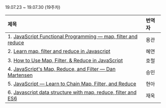 19.07.23 ~ 19.07.30 (19주차)


|   제목   | 번역자  |
| :-------- | :------ |
| 1. [JavaScript Functional Programming — map, filter and reduce](https://medium.com/jsguru/javascript-functional-programming-map-filter-and-reduce-846ff9ba492d) | 용관 |
| 2. [Learn map, filter and reduce in Javascript](https://medium.com/@joomiguelcunha/learn-map-filter-and-reduce-in-javascript-ea59009593c4) | 혜연 |
| 3. [How to Use Map, Filter, & Reduce in JavaScript](https://code.tutsplus.com/tutorials/how-to-use-map-filter-reduce-in-javascript--cms-26209) | 호철 |
| 4. [JavaScript's Map, Reduce, and Filter — Dan Martensen](https://github.com/Lee-hyuna/33-js-concepts-kr/wiki/JavaScript%E2%80%99s-Map,-Reduce,-and-Filter) | 승민 |
| 5. [JavaScript — Learn to Chain Map, Filter, and Reduce](https://github.com/Lee-hyuna/33-js-concepts-kr/wiki/JavaScript-%E2%80%94-Learn-to-Chain-Map,-Filter,-and-Reduce) | 현아 |
| 6. [Javascript data structure with map, reduce, filter and ES6](https://codeburst.io/write-beautiful-javascript-with-%CE%BB-fp-es6-350cd64ab5bf)| 재욱 |